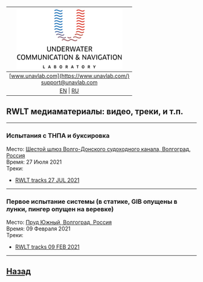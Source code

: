 | ![logo](/documentation/sm_logo.png) |
| :---: |
| [www.unavlab.com](https://www.unavlab.com/) <br/> [support@unavlab.com](mailto:support@unavlab.com) |
| [EN](\documentation\EN\RWLT\media) \| [RU](\documentation\RU\RWLT\media) |

## RWLT медиаматериалы: видео, треки, и т.п.

______  

### Испытания с ТНПА и буксировка
Место: [Шестой шлюз Волго-Донского судоходного канала, Волгоград, Россия](https://goo.gl/maps/rmktnCWcauE4HbcZ6)  
Время: 27 Июля 2021  
Треки:  
- [RWLT tracks 27 JUL 2021](/documentation/RWLT_Tracks_27_JUL_2021_06-48-42.kml)

______  

### Первое испытание системы (в статике, GIB опущены в лунки, пингер опущен на веревке)
Место: [Пруд Южный, Волгоград, Россия](https://goo.gl/maps/8hZFEP7M3Z8YtdAo6)  
Время: 09 Февраля 2021  
Треки:  
- [RWLT tracks 09 FEB 2021](/documentation/09-02-2021_RWLT_static_ice.kml)

______  


## [Назад](/../../media_videos_ru)

